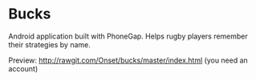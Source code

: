 Bucks
=====

Android application built with PhoneGap. Helps rugby players remember their strategies by name.

Preview: http://rawgit.com/Onset/bucks/master/index.html (you need an account)

